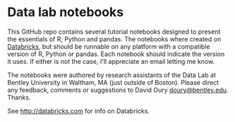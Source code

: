 # Data lab notebooks

This GitHub repo contains several tutorial notebooks designed to present the essentials of R, Python and pandas.
The notebooks where created on [Databricks](http://databricks.com), but should be runnable on any platform with a compatible version of R, Python or pandas.
Each notebook should indicate the version it uses.
If either is not the case, I'll appreciate an email letting me know.

The notebooks were authored by research assistants of the Data Lab at Bentley University in Waltham, MA (just outside of Boston).
Please direct any feedback, comments or suggestions to David Oury <doury@bentley.edu>. Thanks.

See <http://databricks.com> for info on Databricks.

